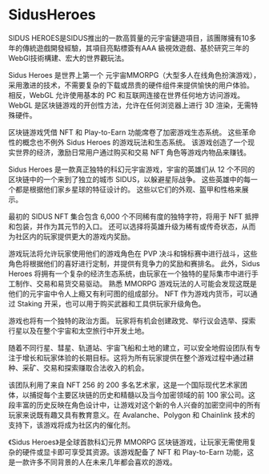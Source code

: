 # SidusHeroes

SIDUS HEROES是SIDUS推出的一款高質量的元宇宙鏈遊項目，該團隊擁有10多年的傳統遊戲開發經驗，其項目亮點標簽有AAA 級視效遊戲、基於研究三年的WebGl技術構建、宏大的世界觀玩法。

Sidus Heroes 是世界上第一个 元宇宙MMORPG（大型多人在线角色扮演游戏），采用激进的技术，不需要复杂的下载或昂贵的硬件组件来提供愉快的用户体验。 相反，WebGL 允许使用基本的 PC 和互联网连接在世界任何地方访问游戏。 WebGL 是区块链游戏的开创性方法，允许在任何浏览器上进行 3D 渲染，无需特殊硬件。

区块链游戏凭借 NFT 和 Play-to-Earn 功能席卷了加密游戏生态系统。 这些革命性的概念也不例外 Sidus Heroes 的游戏玩法和生态系统。 该游戏创造了一个现实世界的经济，激励日常用户通过购买和交易 NFT 角色等游戏内物品来赚钱。

Sidus Heroes 是一款真正独特的科幻元宇宙游戏，宇宙的英雄们从 12 个不同的区块链中的一个来到了独立的城市 SIDUS，以躲避星际战争。 这些英雄中的每一个都是根据他们家乡星球的特征设计的。 这些以它们的外观、盔甲和性格来展示。

最初的 SIDUS NFT 集合包含 6,000 个不同稀有度的独特字符，将用于 NFT 抵押和包装，并作为其元节的入口。 还可以选择将英雄升级为稀有或传奇状态，从而为社区内的玩家提供更大的游戏内奖励。

游戏玩法将允许玩家使用他们的游戏角色在 PVP 决斗和锦标赛中进行战斗，这些角色将根据他们的喜好进行定制，并提供有竞争力的奖励和赛排名。 此外，Sidus Heroes 将拥有一个复杂的经济生态系统，由玩家在一个独特的星际集市中进行手工制作、交易和易货交易驱动。 熟悉 MMORPG 游戏玩法的人可能会发现这既是他们的元宇宙中令人上瘾又有利可图的组成部分。 NFT 作为游戏内货币，可以通过 Staking 开采，也可以用于购买武器和工具供玩家升级角色。

游戏也将有一个独特的政治方面。 玩家将有机会创建政党、举行议会选举、探索行星以及在整个宇宙和太空旅行中开发土地。

随着不同行星、彗星、轨道站、宇宙飞船和土地的建立，可以安全地假设团队有专注于增长和玩家体验的长期目标。这将为所有玩家提供在整个游戏过程中通过耕种、采矿、交易和探索赚取合法收入的机会。

该团队利用了来自 NFT 256 的 200 多名艺术家，这是一个国际现代艺术家团体，以捕捉每个主要区块链的历史和精髓以及当今加密领域的前 100 家公司。这段丰富的历史反映在角色设计中，让游戏对这个新的令人兴奋的加密空间中的所有玩家来说既有趣又具有教育意义。在 Avalanche、Polygon 和 Chainlink 技术的支持下，该游戏将成为社区内的催化剂。

《Sidus Heroes》是全球首款科幻元界 MMORPG 区块链游戏，让玩家无需使用复杂的硬件或显卡即可享受其资源。该游戏配备了 NFT 和 Play-to-Earn 功能，这是一款许多不同背景的人在未来几年都会喜欢的游戏。
